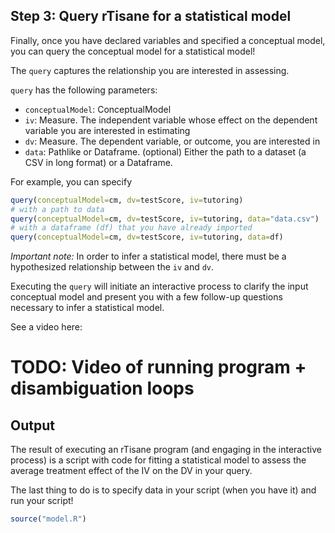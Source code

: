 ## Step 3: Query rTisane for a statistical model
Finally, once you have declared variables and specified a conceptual model, you can query the conceptual model for a statistical model!

The `query` captures the relationship you are interested in assessing.

`query` has the following parameters: 
- `conceptualModel`: ConceptualModel
- `iv`: Measure. The independent variable whose effect on the dependent variable you are interested in estimating
- `dv`: Measure. The dependent variable, or outcome, you are interested in
- `data`: Pathlike or Dataframe. (optional) Either the path to a dataset (a CSV in long format) or a Dataframe. 

For example, you can specify
```R
query(conceptualModel=cm, dv=testScore, iv=tutoring)
# with a path to data 
query(conceptualModel=cm, dv=testScore, iv=tutoring, data="data.csv")
# with a dataframe (df) that you have already imported
query(conceptualModel=cm, dv=testScore, iv=tutoring, data=df) 
```

*Important note:* In order to infer a statistical model, there must be a hypothesized relationship between the `iv` and `dv`.

Executing the `query` will initiate an interactive process to clarify the input conceptual model and present you with a few follow-up questions necessary to infer a statistical model. 

See a video here: 
# TODO: Video of running program + disambiguation loops

## Output
The result of executing an rTisane program (and engaging in the interactive process) is a script with code for fitting a statistical model to assess the average treatment effect of the IV on the DV in your query. 

The last thing to do is to specify data in your script (when you have it) and run your script!
```R
source("model.R")
```